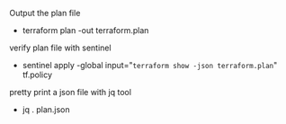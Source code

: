 Output the plan file

* terraform plan -out terraform.plan 

verify plan file with sentinel

* sentinel apply -global input="`terraform show -json terraform.plan`" tf.policy

pretty print a json file with jq tool
* jq . plan.json 
